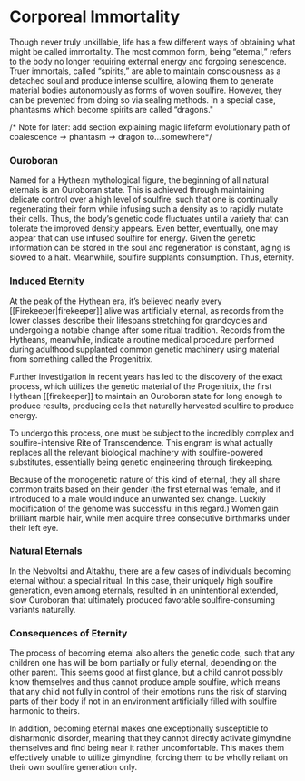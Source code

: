 # Corporeal Immortality

Though never truly unkillable, life has a few different ways of obtaining what might be called immortality. The most common form, being “eternal,” refers to the body no longer requiring external energy and forgoing senescence. Truer immortals, called “spirits,” are able to maintain consciousness as a detached soul and produce intense soulfire, allowing them to generate material bodies autonomously as forms of woven soulfire. However, they can be prevented from doing so via sealing methods. In a special case, phantasms which become spirits are called “dragons."

/\* Note for later: add section explaining magic lifeform evolutionary path of coalescence \-\> phantasm \-\> dragon to…somewhere\*/

### Ouroboran

Named for a Hythean mythological figure, the beginning of all natural eternals is an Ouroboran state. This is achieved through maintaining delicate control over a high level of soulfire, such that one is continually regenerating their form while infusing such a density as to rapidly mutate their cells. Thus, the body’s genetic code fluctuates until a variety that can tolerate the improved density appears. Even better, eventually, one may appear that can use infused soulfire for energy. Given the genetic information can be stored in the soul and regeneration is constant, aging is slowed to a halt. Meanwhile, soulfire supplants consumption. Thus, eternity.

### Induced Eternity

At the peak of the Hythean era, it’s believed nearly every [[Firekeeper|firekeeper]] alive was artificially eternal, as records from the lower classes describe their lifespans stretching for grandcycles and undergoing a notable change after some ritual tradition. Records from the Hytheans, meanwhile, indicate a routine medical procedure performed during adulthood supplanted common genetic machinery using material from something called the Progenitrix.   

Further investigation in recent years has led to the discovery of the exact process, which utilizes the genetic material of the Progenitrix, the first Hythean [[firekeeper]] to maintain an Ouroboran state for long enough to produce results, producing cells that naturally harvested soulfire to produce energy.  

To undergo this process, one must be subject to the incredibly complex and soulfire-intensive Rite of Transcendence. This engram is what actually replaces all the relevant biological machinery with soulfire-powered substitutes, essentially being genetic engineering through firekeeping.  

Because of the monogenetic nature of this kind of eternal, they all share common traits based on their gender (the first eternal was female, and if introduced to a male would induce an unwanted sex change. Luckily modification of the genome was successful in this regard.) Women gain brilliant marble hair, while men acquire three consecutive birthmarks under their left eye.

### Natural Eternals

In the Nebvoltsi and Altakhu, there are a few cases of individuals becoming eternal without a special ritual. In this case, their uniquely high soulfire generation, even among eternals, resulted in an unintentional extended, slow Ouroboran that ultimately produced favorable soulfire-consuming variants naturally.

### Consequences of Eternity

The process of becoming eternal also alters the genetic code, such that any children one has will be born partially or fully eternal, depending on the other parent. This seems good at first glance, but a child cannot possibly know themselves and thus cannot produce ample soulfire, which means that any child not fully in control of their emotions runs the risk of starving parts of their body if not in an environment artificially filled with soulfire harmonic to theirs.  

In addition, becoming eternal makes one exceptionally susceptible to disharmonic disorder, meaning that they cannot directly activate gimyndine themselves and find being near it rather uncomfortable. This makes them effectively unable to utilize gimyndine, forcing them to be wholly reliant on their own soulfire generation only.
